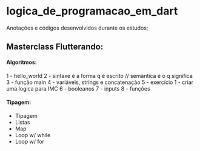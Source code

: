 # logica_de_programacao_em_dart

Anotações e códigos desenvolvidos durante os estudos;

## Masterclass Flutterando:

#### Algoritmos:

1 - hello_world
2 - sintaxe é a forma q é escrito // semântica é o q significa
3 - função main
4 - variáveis, strings e concatenação
5 - exercício 1 - criar uma logica para IMC
6 - booleanos
7 - inputs
8 - funções

#### Tipagem:

- Tipagem
- Listas
- Map
- Loop w/ while
- Loop w/ for
